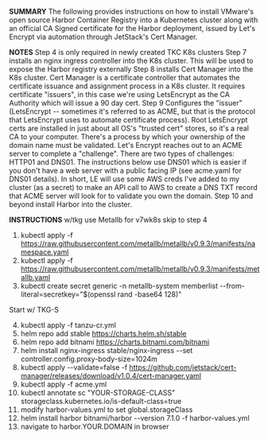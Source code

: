 **SUMMARY**
The following provides instructions on how to install VMware's open source Harbor Container Registry into a Kubernetes cluster along with an official CA Signed certificate for the Harbor deployment, issued by Let's Encrypt via automation through JetStack's Cert Manager.

**NOTES**
Step 4 is only required in newly created TKC K8s clusters
Step 7 installs an nginx ingress controller into the K8s cluster.  This will be used to expose the Harbor registry externally
Step 8 installs Cert Manager into the K8s cluster. Cert Manager is a certificate controller that automates the certificate issuance and assignment process in a K8s cluster.  It requires certificate "issuers", in this case we're using LetsEncrypt as the CA Authority which will issue a 90 day cert.
Step 9 Configures the "issuer" (LetsEncrypt -- sometimes it's referred to as ACME, but that is the protocol that LetsEncrypt uses to automate certificate process).  Root LetsEncrypt certs are installed in just about all OS's "trusted cert" stores, so it's a real CA to your computer.  There's a process by which your ownership of the domain name must be validated.  Let's Encrypt reaches out to an ACME server to complete a "challenge".  There are two types of challenges:  HTTP01 and DNS01.  The instructions below use DNS01 which is easier if you don't have a web server with a public facing IP (see acme.yaml for DNS01 details).  In short, LE will use some AWS creds I've added to my cluster (as a secret) to make an API call to AWS to create a DNS TXT record that ACME server will look for to validate you own the domain.
Step 10 and beyond install Harbor into the cluster.


**INSTRUCTIONS**
w/tkg use Metallb for v7wk8s skip to step 4
  
1.   kubectl apply -f https://raw.githubusercontent.com/metallb/metallb/v0.9.3/manifests/namespace.yaml
2.   kubectl apply -f https://raw.githubusercontent.com/metallb/metallb/v0.9.3/manifests/metallb.yaml
3.   kubectl create secret generic -n metallb-system memberlist --from-literal=secretkey="$(openssl rand -base64 128)"
  
Start w/ TKG-S

4.   kubectl apply -f tanzu-cr.yml
5.   helm repo add stable https://charts.helm.sh/stable
6.   helm repo add bitnami https://charts.bitnami.com/bitnami
7.   helm install nginx-ingress stable/nginx-ingress --set controller.config.proxy-body-size=1024m
8.   kubectl apply --validate=false -f https://github.com/jetstack/cert-manager/releases/download/v1.0.4/cert-manager.yaml
9.   kubectl apply -f acme.yml
10.  kubectl annotate sc "YOUR-STORAGE-CLASS" storageclass.kubernetes.io/is-default-class=true
11.  modify harbor-values.yml to set global.storageClass
12.  helm install harbor bitnami/harbor --version 7.1.0 -f harbor-values.yml
13.  navigate to harbor.YOUR.DOMAIN in browser
